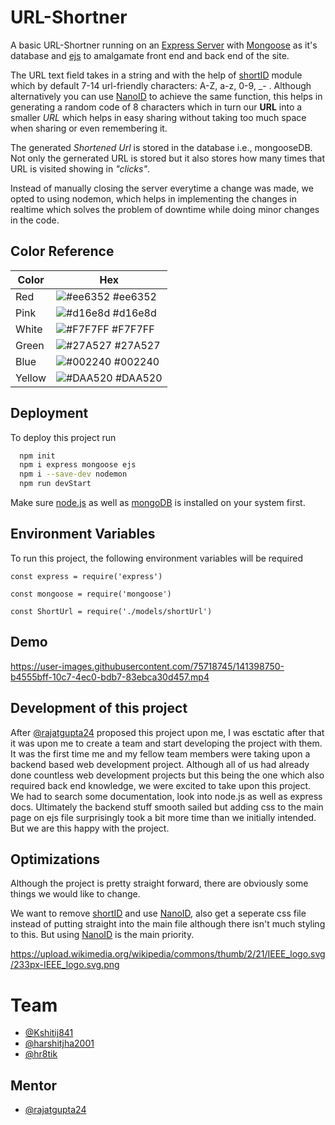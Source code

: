 
# URL-Shortner

A basic URL-Shortner running on an [Express Server](https://expressjs.com) with [Mongoose](https://mongoosejs.com) as it's database and [ejs](https://ejs.co) to amalgamate front end and back end of the site.

The URL text field takes in a string and with the help of [shortID](https://www.npmjs.com/package/shortid) module which by default 7-14 url-friendly characters: A-Z, a-z, 0-9, _- . Although alternatively you can use [NanoID](https://github.com/ai/nanoid/) to achieve the same function, this helps in generating a random code of 8 characters which in turn our **URL** into a smaller *URL* which helps in easy sharing without taking too much space when sharing or even remembering it.

The generated *Shortened Url* is stored in the database i.e., mongooseDB. Not only the gernerated URL is stored but it also stores how many times that URL is visited showing in *"clicks"*.

Instead of manually closing the server everytime a change was made, we opted to using nodemon, which helps in implementing the changes in realtime which solves the problem of downtime while doing minor changes in the code.

## Color Reference

| Color             | Hex                                                                |
| ----------------- | ------------------------------------------------------------------ |
| Red | ![#ee6352](https://via.placeholder.com/10/ee6352?text=+) #ee6352 |
| Pink | ![#d16e8d](https://via.placeholder.com/10/d16e8d?text=+) #d16e8d |
| White | ![#F7F7FF](https://via.placeholder.com/10/F7F7FF?text=+) #F7F7FF |
| Green | ![#27A527](https://via.placeholder.com/10/27A527?text=+) #27A527 |
| Blue | ![#002240](https://via.placeholder.com/10/002240?text=+) #002240 |
| Yellow | ![#DAA520](https://via.placeholder.com/10/DAA520?text=+) #DAA520 |





## Deployment

To deploy this project run

```bash
  npm init
  npm i express mongoose ejs
  npm i --save-dev nodemon
  npm run devStart
```
Make sure [node.js](https://nodejs.org/en/) as well as [mongoDB](https://docs.mongodb.com/manual/installation/) is installed on your system first.


## Environment Variables

To run this project, the following environment variables will be required

`const express = require('express')`

`const mongoose = require('mongoose')`

`const ShortUrl = require('./models/shortUrl')`



## Demo

https://user-images.githubusercontent.com/75718745/141398750-b4555bff-10c7-4ec0-bdb7-83ebca30d457.mp4
## Development of this project

After [@rajatgupta24](https://github.com/rajatgupta24) proposed this project upon me, I was esctatic after that it was upon me to create a team and start developing the project with them.
It was the first time me and my fellow team members were taking upon a backend based web development project. Although all of us had already done countless web development projects but this being the one which also required back end knowledge, we were excited to take upon this project. We had to search some documentation, look into node.js as well as express docs. Ultimately the backend stuff smooth sailed but adding css to the main page on ejs file surprisingly took a bit more time than we initially intended. But we are this happy with the project.


## Optimizations

Although the project is pretty straight forward, there are obviously some things we would like to change.

We want to remove [shortID](https://www.npmjs.com/package/shortid) and use [NanoID](https://github.com/ai/nanoid/), also get a seperate css file instead of putting straight into the main file although there isn't much styling to this. But using [NanoID](https://github.com/ai/nanoid/) is the main priority.

https://upload.wikimedia.org/wikipedia/commons/thumb/2/21/IEEE_logo.svg/233px-IEEE_logo.svg.png

# Team

- [@Kshitij841](https://github.com/Kshitij841)
- [@harshitjha2001](https://github.com/harshitjha2001)
- [@hr8tik](https://github.com/hr8tik)

## Mentor

- [@rajatgupta24](https://github.com/rajatgupta24)

